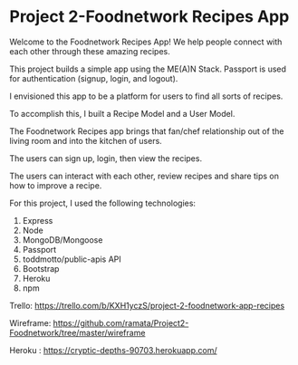 # Project 2-Foodnetwork Recipes App

Welcome to the Foodnetwork Recipes App! We help people connect with each other through these amazing recipes.

This project builds a simple app using the ME(A)N Stack. Passport is used for authentication (signup, login, and logout).

I envisioned this app to be a platform for users to find all sorts of recipes.

To accomplish this, I built a Recipe Model and a User Model.

The Foodnetwork Recipes app brings that fan/chef relationship out of the living room and into the kitchen of users.

The users can sign up, login, then view the recipes.

The users can interact with each other, review recipes and share tips on how to improve a recipe.

For this project, I used the following technologies:

1. Express
2. Node
3. MongoDB/Mongoose
4. Passport
5. toddmotto/public-apis API
6. Bootstrap
7. Heroku
8. npm

Trello: https://trello.com/b/KXH1yczS/project-2-foodnetwork-app-recipes

Wireframe: https://github.com/ramata/Project2-Foodnetwork/tree/master/wireframe

Heroku : https://cryptic-depths-90703.herokuapp.com/
